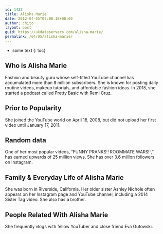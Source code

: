 ```yaml
---
id: 1422
title: Alisha Marie
date: 2012-04-05T07:00:18+00:00
author: chito
layout: post
guid: https://ukdataservers.com/alisha-marie/
permalink: /04/05/alisha-marie/
---
```


* some text
{: toc}


## Who is  Alisha Marie
                  
                  
                  
Fashion and beauty guru whose self-titled YouTube channel has accumulated more than 8 million subscribers. She is known for posting daily routine videos, makeup tutorials, and affordable fashion ideas. In 2018, she started a podcast called Pretty Basic with Remi Cruz.
                  
                
                
                
## Prior to Popularity 
                  
                  
                  
She joined the YouTube world on April 18, 2008, but did not upload her first video until January 17, 2011.
                  
                
                
                
## Random data 
                  
                  
                  
One of her most popular videos, &#8220;FUNNY PRANKS!! ROOMMATE WARS!!,&#8221; has earned upwards of 25 million views. She has over 3.6 million followers on Instagram. 
                  
                
                
                
## Family & Everyday Life of Alisha Marie
                  
                  
                  
She was born in Riverside, California. Her older sister Ashley Nichole often appears on her Instagram page and YouTube channel, including a 2014 Sister Tag video. She also has a brother.
                  
                
                
                
## People Related With  Alisha Marie
                  
                  
                  
She frequently vlogs with fellow YouTuber and close friend Eva Gutowski.
                  
                
              
            
          
          
          
    
    
  
